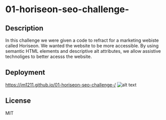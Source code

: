 # 01-horiseon-seo-challenge-
## Description 
  In this challenge we were given a code to refract for a marketing webiste called Horiseon. We wanted the website to be more accessible. By using semantic HTML elements and descriptive alt attributes, we allow assistive technoliges to better acesss the website. 
 
## Deployment 
  https://jm1211.github.io/01-horiseon-seo-challenge-/
  ![alt text](assets/images/screenshot.png)


## License
  MIT
